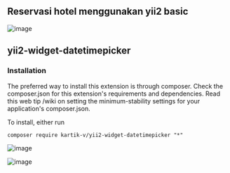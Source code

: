 
## <a name="dat-design-api"></a> Reservasi hotel menggunakan yii2 basic

![image](https://user-images.githubusercontent.com/79428814/155652094-d69c2daf-1d97-4898-9292-4c392f3a498e.png)

## <a name="dat-design-api">yii2-widget-datetimepicker 

### Installation

The preferred way to install this extension is through composer. Check the composer.json for this extension's requirements and dependencies. Read this web tip /wiki on setting the minimum-stability settings for your application's composer.json.

To install, either run 
  
  ```shell
  composer require kartik-v/yii2-widget-datetimepicker "*"
  ```

![image](https://user-images.githubusercontent.com/79428814/155654143-3a60d466-c656-41b8-9ad3-399358c80382.png)


![image](https://user-images.githubusercontent.com/79428814/155652336-984b0e02-a414-45c2-b1e4-a97fc42b66f4.png)
